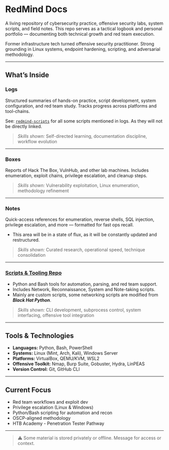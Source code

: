 # RedMind Docs

A living repository of cybersecurity practice, offensive security labs, system scripts, and field notes. This repo serves as a tactical logbook and personal portfolio — documenting both technical growth and red team execution.

Former infrastructure tech turned offensive security practitioner. Strong grounding in Linux systems, endpoint hardening, scripting, and adversarial methodology.

---

## What’s Inside

### Logs

Structured summaries of hands-on practice, script development, system configuration, and red team study. Tracks progress across platforms and tool-chains.

See: [`redmind-scripts`](https://github.com/mermehr/redmind-scripts/) for all some scripts mentioned in logs. As they will not be directly linked.

> _Skills shown:_ Self-directed learning, documentation discipline, workflow evolution

---

### Boxes

Reports of Hack The Box, VulnHub, and other lab machines. Includes enumeration, exploit chains, privilege escalation, and cleanup steps.

> _Skills shown:_ Vulnerability exploitation, Linux enumeration, methodology refinement

---

### Notes

Quick-access references for enumeration, reverse shells, SQL injection, privilege escalation, and more — formatted for fast ops recall.

- This area will be in a state of flux, as it will be constantly updated and restructured.

> _Skills shown:_ Curated research, operational speed, technique consolidation

---

### [Scripts & Tooling Repo](https://github.com/mermehr/remind-scripts)

- Python and Bash tools for automation, parsing, and red team support.
- Includes Network, Reconnaissance, System and Note-taking scripts.
- Mainly are custom scripts, some networking scripts are modified from ***Black Hat Python***.
> _Skills shown:_ CLI development, subprocess control, system interfacing, offensive tool integration

---

## Tools & Technologies

- **Languages:** Python, Bash, PowerShell  
- **Systems:** Linux (Mint, Arch, Kali), Windows Server  
- **Platforms:** VirtualBox, QEMU/KVM, WSL2  
- **Offensive Toolkit:** Nmap, Burp Suite, Gobuster, Hydra, LinPEAS  
- **Version Control:** Git, GitHub CLI

---

## Current Focus

- Red team workflows and exploit dev
- Privilege escalation (Linux & Windows)
- Python/Bash scripting for automation and recon
- OSCP-aligned methodology
- HTB Academy - Penetration Tester Pathway

---

> ⚠️ Some material is stored privately or offline. Message for access or context.
